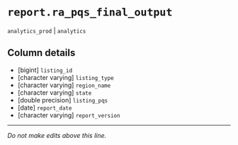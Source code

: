 # `report.ra_pqs_final_output`
`analytics_prod` | `analytics`

## Column details
* [bigint]    `listing_id`
* [character varying] `listing_type`
* [character varying] `region_name`
* [character varying] `state`
* [double precision] `listing_pqs`
* [date]      `report_date`
* [character varying] `report_version`

-------------------------------------------------------------------------------
*Do not make edits above this line.*
